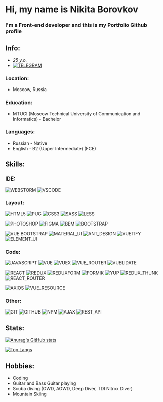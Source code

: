 # Hi, my name is **Nikita Borovkov**
### I'm a Front-end developer and this is my Portfolio Github profile

## Info:
- *25 y.o.*
- [![TELEGRAM](https://img.shields.io/badge/-TELEGRAM-%23333333?style=for-the-badge&logo=TELEGRAM)](https://t.me/nick_borovkov)
### Location:
- Moscow, Russia
### Education:
- MTUCI (Moscow Technical University of Communication and Informatics) - Bachelor
### Languages:
- Russian - Native
- English - B2 (Upper Intermediate) (FCE)

## Skills:

### IDE:
![WEBSTORM](https://img.shields.io/badge/-WEBSTORM-%23333333?style=for-the-badge&logo=WEBSTORM) 
![VSCODE](https://img.shields.io/badge/-VSCODE-%23333333?style=for-the-badge&logo=VISUALSTUDIOCODE)

### Layout:
![HTML5](https://img.shields.io/badge/-HTML5-%23333333?style=for-the-badge&logo=HTML5) 
![PUG](https://img.shields.io/badge/-PUG-%23333333?style=for-the-badge&logo=PUG) 
![CSS3](https://img.shields.io/badge/-CSS3-%23333333?style=for-the-badge&logo=CSS3)
![SASS](https://img.shields.io/badge/-SASS-%23333333?style=for-the-badge&logo=SASS)
![LESS](https://img.shields.io/badge/-LESS-%23333333?style=for-the-badge&logo=LESS)

![PHOTOSHOP](https://img.shields.io/badge/-PHOTOSHOP-%23333333?style=for-the-badge&logo=ADOBEPHOTOSHOP)
![FIGMA](https://img.shields.io/badge/-FIGMA-%23333333?style=for-the-badge&logo=FIGMA)
![BEM](https://img.shields.io/badge/-BEM-%23333333?style=for-the-badge&logo=BEM)
![BOOTSTRAP](https://img.shields.io/badge/-BOOTSTRAP-%23333333?style=for-the-badge&logo=BOOTSTRAP)

![VUE BOOTSTRAP](https://img.shields.io/badge/-VUE_BOOTSTRAP-%23333333?style=for-the-badge&logo=VUE_BOOTSTRAP)
![MATERIAL_UI](https://img.shields.io/badge/-MATERIAL_UI-%23333333?style=for-the-badge&logo=materialui)
![ANT_DESIGN](https://img.shields.io/badge/-ANT_DESIGN-%23333333?style=for-the-badge&logo=antdesign)
![VUETIFY](https://img.shields.io/badge/-VUETIFY-%23333333?style=for-the-badge&logo=VUETIFY)
![ELEMENT_UI](https://img.shields.io/badge/-ELEMENT_UI-%23333333?style=for-the-badge&logo=ELEMENT_UI)

### Code:
![JAVASCRIPT](https://img.shields.io/badge/-JAVASCRIPT-%23333333?style=for-the-badge&logo=JAVASCRIPT)
![VUE](https://img.shields.io/badge/-VUE-%23333333?style=for-the-badge&logo=vue.js)
![VUEX](https://img.shields.io/badge/-VUEX-%23333333?style=for-the-badge&logo=vue.js)
![VUE_ROUTER](https://img.shields.io/badge/-VUE_ROUTER-%23333333?style=for-the-badge&logo=VUE_ROUTER)
![VUELIDATE](https://img.shields.io/badge/-VUELIDATE-%23333333?style=for-the-badge&logo=VUELIDATE)

![REACT](https://img.shields.io/badge/-REACT-%23333333?style=for-the-badge&logo=REACT)
![REDUX](https://img.shields.io/badge/-REDUX-%23333333?style=for-the-badge&logo=REDUX)
![REDUXFORM](https://img.shields.io/badge/-REDUX_FORM-%23333333?style=for-the-badge&logo=REDUXFORM)
![FORMIK](https://img.shields.io/badge/-FORMIK-%23333333?style=for-the-badge&logo=FORMIK)
![YUP](https://img.shields.io/badge/-YUP-%23333333?style=for-the-badge&logo=YUP)
![REDUX_THUNK](https://img.shields.io/badge/-REDUX_THUNK-%23333333?style=for-the-badge&logo=REDUX_THUNK)
![REACT_ROUTER](https://img.shields.io/badge/-REACT_ROUTER-%23333333?style=for-the-badge&logo=REACT_ROUTER)

![AXIOS](https://img.shields.io/badge/-AXIOS-%23333333?style=for-the-badge&logo=AXIOS)
![VUE_RESOURCE](https://img.shields.io/badge/-VUE_RESOURCE-%23333333?style=for-the-badge&logo=VUE_RESOURCE)

### Other:
![GIT](https://img.shields.io/badge/-GIT-%23333333?style=for-the-badge&logo=GIT)
![GITHUB](https://img.shields.io/badge/-GITHUB-%23333333?style=for-the-badge&logo=GITHUB)
![NPM](https://img.shields.io/badge/-NPM-%23333333?style=for-the-badge&logo=NPM)
![AJAX](https://img.shields.io/badge/-AJAX-%23333333?style=for-the-badge&logo=AJAX)
![REST_API](https://img.shields.io/badge/-REST_API-%23333333?style=for-the-badge&logo=REST_API)

## Stats:
[![Anurag's GitHub stats](https://github-readme-stats.vercel.app/api?username=Nickborovkov&show_icons=true&theme=react)](https://github.com/anuraghazra/github-readme-stats)

[![Top Langs](https://github-readme-stats.vercel.app/api/top-langs/?username=Nickborovkov&theme=react)](https://github.com/anuraghazra/github-readme-stats)

## Hobbies:
- Coding
- Guitar and Bass Guitar playing
- Scuba diving (OWD, AOWD, Deep Diver, TDI Nitrox Diver)
- Mountain Skiing
